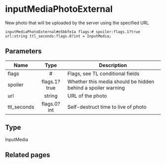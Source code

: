 # inputMediaPhotoExternal
New photo that will be uploaded by the server using the specified URL

```
inputMediaPhotoExternal#e5bbfe1a flags:# spoiler:flags.1?true url:string ttl_seconds:flags.0?int = InputMedia;
```

## Parameters
| Name | Type | Description |
| ---- | :----: | ----------- |
| flags | # | Flags, see TL conditional fields |
| spoiler | flags.1?true | Whether this media should be hidden behind a spoiler warning |
| url | string | URL of the photo |
| ttl_seconds | flags.0?int | Self-destruct time to live of photo |


## Type
InputMedia

## Related pages
